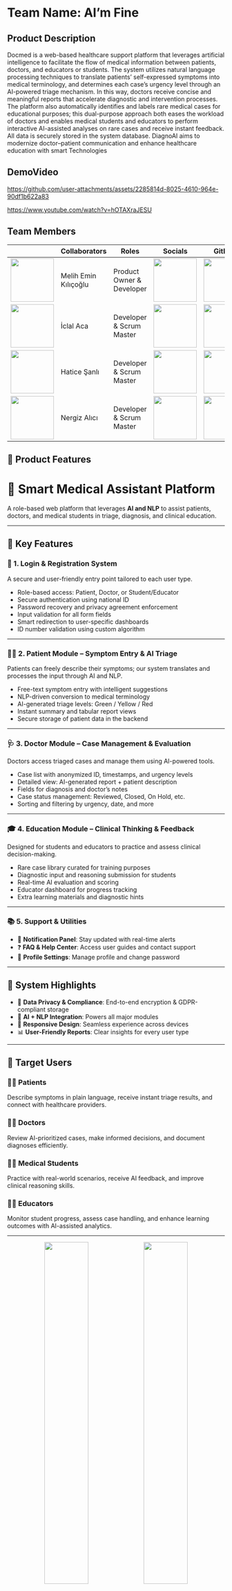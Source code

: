 # Team Name: AI’m Fine 

## Product Description

Docmed is a web-based healthcare support platform that leverages artificial intelligence to facilitate the flow of medical information between patients, doctors, and educators or students. The system utilizes natural language processing techniques to translate patients’ self-expressed symptoms into medical terminology, and determines each case’s urgency level through an AI-powered triage mechanism. In this way, doctors receive concise and meaningful reports that accelerate diagnostic and intervention processes. The platform also automatically identifies and labels rare medical cases for educational purposes; this dual-purpose approach both eases the workload of doctors and enables medical students and educators to perform interactive AI-assisted analyses on rare cases and receive instant feedback. All data is securely stored in the system database. DiagnoAI aims to modernize doctor–patient communication and enhance healthcare education with smart Technologies

## DemoVideo




https://github.com/user-attachments/assets/2285814d-8025-4610-964e-90df1b622a83



https://www.youtube.com/watch?v=hOTAXraJESU


## Team Members


|       | Collaborators             | Roles           | Socials                                                                                         | GitHub                                                                                           |
|-------|----------------------------|------------------|------------------------------------------------------------------------------------------------|--------------------------------------------------------------------------------------------------|
| <img src="https://lh3.googleusercontent.com/a/ACg8ocJ4CyEWbr63AMTA-ioGNBeAEC-46ppEm7d7O32ce5RYKwVK4j8SqA=s432-c-no" width="100" height="100"> | Melih Emin Kılıçoğlu | Product Owner & Developer    | [<img src="https://raw.githubusercontent.com/Melihemin/GeVmini/main/assets/profile_image/linkedin.png" width="100" height="100">](https://www.linkedin.com/in/melihemin/) | [<img src="https://raw.githubusercontent.com/Melihemin/GeVmini/main/assets/profile_image/github.png" width="100" height="100">](https://github.com/Melihemin) |
| <img src="https://github.com/Melihemin/OptiMend-AI/blob/main/team_information/iclal_aca.jpg" width="100" height="100"> | İclal Aca | Developer & Scrum Master   | [<img src="https://raw.githubusercontent.com/Melihemin/GeVmini/main/assets/profile_image/linkedin.png" width="100" height="100">](https://www.linkedin.com/in/iclal-aca/	) | [<img src="https://raw.githubusercontent.com/Melihemin/GeVmini/main/assets/profile_image/github.png" width="100" height="100">](https://github.com/iclalaca) |
| <img src="https://github.com/Melihemin/OptiMend-AI/blob/main/team_information/hatice_sanli.jpg" width="100" height="100"> | Hatice Şanlı  | Developer & Scrum Master | [<img src="https://raw.githubusercontent.com/Melihemin/GeVmini/main/assets/profile_image/linkedin.png" width="100" height="100">](https://github.com/Melihemin/OptiMend-AI/blob/main/team_information/hatice_sanli.jpg) | [<img src="https://raw.githubusercontent.com/Melihemin/GeVmini/main/assets/profile_image/github.png" width="100" height="100">](https://www.linkedin.com/in/hatice-%C5%9Fanl%C4%B1-539066266/) |
| <img src="https://github.com/Melihemin/OptiMend-AI/blob/main/team_information/nergiz_alici.jpg" width="100" height="100"> | Nergiz Alıcı  | Developer & Scrum Master| [<img src="https://raw.githubusercontent.com/Melihemin/GeVmini/main/assets/profile_image/linkedin.png" width="100" height="100">](https://www.linkedin.com/in/nergiz-al%C4%B1ci/) | [<img src="https://raw.githubusercontent.com/Melihemin/GeVmini/main/assets/profile_image/github.png" width="100" height="100">](https://github.com/nergizal) |




## 🚀 Product Features

# 🧠 Smart Medical Assistant Platform

A role-based web platform that leverages **AI and NLP** to assist patients, doctors, and medical students in triage, diagnosis, and clinical education.

---

## 🚀 Key Features

### 🔐 1. Login & Registration System

A secure and user-friendly entry point tailored to each user type.

- Role-based access: Patient, Doctor, or Student/Educator  
- Secure authentication using national ID
- Password recovery and privacy agreement enforcement
- Input validation for all form fields
- Smart redirection to user-specific dashboards
- ID number validation using custom algorithm

---

### 🧑‍⚕️ 2. Patient Module – Symptom Entry & AI Triage

Patients can freely describe their symptoms; our system translates and processes the input through AI and NLP.

- Free-text symptom entry with intelligent suggestions
- NLP-driven conversion to medical terminology
- AI-generated triage levels: Green / Yellow / Red
- Instant summary and tabular report views
- Secure storage of patient data in the backend

---

### 🩺 3. Doctor Module – Case Management & Evaluation

Doctors access triaged cases and manage them using AI-powered tools.

- Case list with anonymized ID, timestamps, and urgency levels
- Detailed view: AI-generated report + patient description
- Fields for diagnosis and doctor’s notes
- Case status management: Reviewed, Closed, On Hold, etc.
- Sorting and filtering by urgency, date, and more

---

### 🎓 4. Education Module – Clinical Thinking & Feedback

Designed for students and educators to practice and assess clinical decision-making.

- Rare case library curated for training purposes
- Diagnostic input and reasoning submission for students
- Real-time AI evaluation and scoring
- Educator dashboard for progress tracking
- Extra learning materials and diagnostic hints

---

### 📚 5. Support & Utilities

- 🔔 **Notification Panel**: Stay updated with real-time alerts  
- ❓ **FAQ & Help Center**: Access user guides and contact support  
- 👤 **Profile Settings**: Manage profile and change password  

---

## 🧩 System Highlights

- 🔐 **Data Privacy & Compliance**: End-to-end encryption & GDPR-compliant storage  
- 🤖 **AI + NLP Integration**: Powers all major modules  
- 📱 **Responsive Design**: Seamless experience across devices  
- 📊 **User-Friendly Reports**: Clear insights for every user type  

---

## 🎯 Target Users

### 👨‍⚕️ Patients  
Describe symptoms in plain language, receive instant triage results, and connect with healthcare providers.

### 🧑‍⚕️ Doctors  
Review AI-prioritized cases, make informed decisions, and document diagnoses efficiently.

### 🧑‍🎓 Medical Students  
Practice with real-world scenarios, receive AI feedback, and improve clinical reasoning skills.

### 👩‍🏫 Educators  
Monitor student progress, assess case handling, and enhance learning outcomes with AI-assisted analytics.

---

<p align="center">
  <img src="https://github.com/user-attachments/assets/3f5a5de9-a72c-447c-8a45-7cfdf38556e5" width="45%" />
  <img src="https://github.com/user-attachments/assets/21e111a6-e7fb-414e-922f-0a6e2e47b809" width="45%" />
</p>

# SPRINT 1 

### Sprint Notes

•	The project vision was clarified as an AI-powered triage and patient assessment solution aimed at reducing emergency room overcrowding.  
•	Design research was conducted using Figma, Canva, and analyses of healthcare-specific UI/UX patterns.  
•	The foundational infrastructure for task tracking (Trello), daily team communication (WhatsApp), and weekly meetings (Google Meet) was established.  
•	Initial AI experiments were launched for NLP-based sentence processing and prompt design, and preliminary outputs were achieved.  
•	For patients: the first versions of the symptom entry screens and user flow were prepared; for medical students and educators: initial versions of rare case analysis and evaluation screens were developed.  

### Estimated score to be completed within the sprint

100 points  

### Score completion logic

The project was planned as 3 sprints and it was anticipated to reach a total of approximately 300 points of work. Priority tasks such as basic system components such as patient interface, symptom processing, and artificial intelligence-based first output production were planned in  
Tasks were evaluated in the range of 5–13 points according to their difficulty level and organized in lists such as “Tasks”, “Frontend Backlogs”, “File Goals” on the Trello board.

### Daily Scrum

Daily Scrum meetings were conducted in writing via the WhatsApp group due to time constraints. The team shared important decisions and developments here instantly. Weekly online meetings were held via Google Meet, task sharing, design reviews and AI trials were conducted in coordination.

Chat History Links: https://github.com/Melihemin/OptiMend-AI/tree/main/Daily%20Scrum

### Sprint Board

![](https://github.com/Melihemin/OptiMend-AI/blob/main/Daily%20Scrum/WhatsApp%20Image%202025-07-07%20at%2022.00.10_17b2890c.jpg)


Tasks: Main work items (symptom input, AI output, recommendation system, etc.)  
File Goals: Model goals, technical task descriptions  
Frontend Backlogs: UI tasks separated by user types  
Required Documents: Design templates, meeting notes, training content  
1. Sprint – 3. Sprint: Areas where tasks will be distributed based on sprint  
 

### Sprint 1 – Completed Tasks

•	The project idea was solidified based on the goal of reducing emergency room congestion through an AI-powered triage and patient evaluation system.  
•	Design research was conducted, including analysis of existing medical interfaces using tools like Figma, Canva, and healthcare-related UI/UX patterns.  
•	Project management infrastructure was set up, with Trello used for task tracking, a WhatsApp group for daily communication, and Google Meet scheduled for team meetings.  
•	Initial experimentation with the AI model began, focusing on NLP-based sentence processing, prompt design trials, and testing early outputs of the model.  
•	The patient interface was designed, including screens for symptom input and user flow, enabling patients to describe their condition in natural language.  
•	The educator interface was also initiated, starting with the layout and logic for rare case analysis and student response functionality.  

### Sprint Review

•	Idea validation  
•	UI and user scenario creation  
•	First versions of patient and trainer screens  
•	Testing sample scenarios for model tests  
•	Clarification of project team processes  

**Notes:**  
Doctor panel and database integration were transferred to Sprint 2.  
Prompt tests were planned but not fully implemented.  

### Sprint Retrospective

**What's Going Well:**  
•	Team communication was successful (WhatsApp + Google Meet)  
•	Design and idea generation was very efficient  
•	Tasks were well organized via Trello  

**Improvement Required:**  
•	AI side tests should be measured with more concrete metrics  
•	Frontend tasks should be divided into smaller steps  

## Tool Used

Trello	Task tracking and sprint planning  
Figma	UI design and wireframe prototyping  
Canva	Visual research and layout inspiration  
WhatsApp	Daily team communication  
Google Meet	Weekly team meetings and discussion sessions  
Python + NLP	AI model experimentation and symptom processing  

## User Stories

### Patient Stories

•	As a patient, I want to enter my symptoms in my own words so that the system can understand me easily.  
•	As a patient, I want to receive an AI-generated report that tells me how urgent my condition is.  
•	As a patient, I want my report to be sent directly to a doctor so that I can get help without delays.  

### Doctor Stories

•	As a doctor, I want to see a list of incoming patient reports so I can prioritize my workflow.  
•	As a doctor, I want to view the patient’s AI-generated report in detail so I can make an informed decision.  
•	As a doctor, I want to add my own notes and diagnosis to each case and mark their treatment status.  

### Student & Educator Stories

•	As a medical student, I want to analyze rare cases and submit my own diagnosis so I can practice clinical thinking.  
•	As an educator, I want to see how students evaluate rare cases so I can track their learning progress  
•	As a student, I want to receive AI feedback on my answers so I can understand my mistakes and improve.  

## Product Backlogs

### Patient Module

•	Design and develop the login/registration page  
•	Create personal information entry form  
•	Implement symptom input interface (free-text area)  
•	Build AI processing pipeline for symptom interpretation  
•	Generate triage report (green/yellow/red classification)  
•	Enable doctor report submission button  

### Doctor Module

•	Create doctor login page  
•	Develop patient report list dashboard  
•	Display patient name, triage color, and submission time  
•	Implement detailed report view  
•	Add editable doctor notes section  
•	Build "Referred / On Hold / Treated" action buttons  
•	Add search & filter functionality (by color or date)  

### Student & Educator Module

•	Build rare case listing page  
•	Add “View Case” and “Submit Diagnosis” UI  
•	Connect student input to AI for automated evaluation  
•	Create AI-based scoring/feedback system  
•	Develop educator dashboard to monitor student performance  

### AI & Backend

•	Train NLP model for converting layman symptom input into medical terms  
•	Design prompt structures for AI diagnosis and triage output  
•	Integrate AI model into frontend via API  
•	Set up database to store patients, reports, and student responses  
•	Conduct prompt testing and optimization (30–40 prompt variants)  

# SPRINT 2 

### Sprint Notes

•	The patient page was updated to improve user flow and interface clarity.

•	Page routing and navigation logic was implemented to enable smooth transitions between patient, doctor, and student interfaces.

•	FastAPI was successfully integrated for backend communication and API handling.

• A comparative analysis of AI models was conducted to evaluate performance and suitability for symptom interpretation.

•	Personalized interface enhancements were implemented based on user type (patient, doctor, student).

•	Initial work has begun on the database setup, including planning of data structure and schema design.

•	A team member, Hatice, left the project. İclal took over organizational coordination responsibilities and now serves as the Scrum Master.

### Sprint Board

<img width="1144" height="802" alt="Ekran Resmi 2025-07-20 17 37 25" src="https://github.com/user-attachments/assets/409dc094-fec3-49e7-9733-1bdcc99a8b27" />


• Patient page design improvements

• Page routing and navigation logic implemented

• FastAPI backend integration

• Research and comparison of AI model candidates

• Personalized user experience enhancements in UI


### Sprint Review

•	FastAPI integration enabled real-time interaction between the frontend and backend.

•	UI modifications allowed better role-based personalization.

•	Page routing logic was tested and confirmed to work correctly across modules.

•	AI model comparisons informed the final selection to be implemented in the next sprint.

•	The updated team structure increased clarity in responsibilities and planning.

### Estimated score to be completed within the sprint

100 points

### Score Completion Logic

Although task points were not explicitly labeled on the Trello board, the estimated workload for this sprint was evaluated to be around 100 points based on the scope and difficulty of the completed tasks. The estimation was made using general effort and time spent on each task such as FastAPI integration, UI improvements, and routing logic. Tasks were organized via Trello lists including “Tasks”, “Frontend Backlogs”, and “File Goals”.


### App Screenshots

<img width="1512" height="811" alt="Ekran Resmi 2025-07-20 18 02 46" src="https://github.com/user-attachments/assets/ed81caf1-23a6-4a6b-b057-21355e1ed073" />
<img width="1512" height="805" alt="Ekran Resmi 2025-07-20 18 03 04" src="https://github.com/user-attachments/assets/e4d37b07-7bcb-4dcf-b84d-842b80ac9f26" />
<img width="1512" height="856" alt="Ekran Resmi 2025-07-20 17 54 33" src="https://github.com/user-attachments/assets/bd82abad-cb13-40b5-a93d-93efd8cf91fe" />
<img width="1512" height="856" alt="Ekran Resmi 2025-07-20 17 56 00" src="https://github.com/user-attachments/assets/ada30c38-8d1e-47c3-9ac2-2abdcfacfe98" />





### Daily Scrum

Daily Scrum meetings were conducted in writing via the WhatsApp group due to time constraints. The team shared important decisions and developments here instantly. Weekly online meetings were held via Google Meet, task sharing, design reviews and AI trials were conducted in coordination.

Chat History Link: https://github.com/Melihemin/OptiMend-AI/tree/main/Daily%20Scrum

### Sprint Retrospective

**What's Going Well:**

•	Clear division of tasks and increased productivity with FastAPI integration

•	Smooth redistribution of responsibilities after the team change

•	Interface and routing improvements enhanced overall user experience

**Needs Improvement:**

•	Model integration needs to be prioritized and finalized in Sprint 3

•	Database structure and testing still pending

## Tools Used

Trello	Task tracking and sprint planning
WhatsApp	Daily team communication
Google Meet	Team meetings
FastAPI	Backend API development and integration
Google Docs	Meeting notes 

### Ready for Sprint 3

•	Finalize AI model integration

•	Implement database and begin storing patient data

•	Conduct system-wide testing and error handling

•	Continue frontend feature development and UI refinements

# SPRINT 3

## Sprint Notes
The AI model was fully integrated and rigorously tested with real-life patient symptom scenarios.
Prompt testing and refinement improved the AI’s ability to provide accurate, medically coherent responses.
Backend performance optimizations and error handling were implemented for a smoother experience.
The web project UI was finalized with detailed project information pages (purpose, workflow, user roles).
A modern system architecture diagram was created and digitized for clarity and documentation.
Doctor interface gained triage-based filtering (green, yellow, red prioritization).
Student module prototype was added, showcasing rare cases for medical education.
Database integration is now complete, with real patient data being stored and retrieved.
Technical documentation and handover materials were completed to ensure long-term maintainability.

## Sprint Board – Completed Tasks

•	AI model integration and testing

•	Prompt improvements and accuracy tuning

•	Backend performance and bug fixes

•	Web UI completion and responsive design

•	Digital system architecture diagram

•	Student (Education) module prototype

•	Doctor triage-based filtering

•	Database activation and testing

•	Completion of technical documentation

![PHOTO-2025-07-31-00-53-37](https://github.com/user-attachments/assets/0daff16f-70e0-40f6-b302-b0b4e3330fb3)
![PHOTO-2025-07-31-00-50-12](https://github.com/user-attachments/assets/d23315eb-c06e-4b26-b65e-6da5c349e719)
![PHOTO-2025-07-31-00-52-06](https://github.com/user-attachments/assets/5c283076-85c9-4105-966c-16ac373f147c)
![PHOTO-2025-07-31-00-52-17](https://github.com/user-attachments/assets/cf00b64d-91f9-4ebc-9ea9-97fd67bf24b1)


## Sprint Review

•	AI model performance improved through extensive testing and prompt refinement.

•	Web platform now includes finalized user interfaces and project details for all roles (Patient, Doctor, Student).

•	Digital system architecture flowchart serves as a central reference for all future documentation.

•	Educational features for medical students (rare case library) were successfully introduced.

•	The system is stable and ready for demonstration or deployment.

## Sprint Score – Points System

•	Each sprint was estimated at 100 points based on task scope and complexity.

•	Sprint 1 (100 pts), Sprint 2 (100 pts), and Sprint 3 (100 pts) have all been fully completed, bringing the total to 300 points.

•	This points system was used to measure workload and ensure balanced progress across all phases.

•	Sprint 3 focused on finalizing AI integration, UI polish, and documentation, accounting for its 100-point allocation.

## App & System Visuals

•	AI test outputs

•	Doctor interface with triage filtering

•	Rare case section (Student module)

•	Finalized web project pages with descriptions

•	Digital system architecture diagram

<img width="1512" height="858" alt="Ekran Resmi 2025-07-31 19 33 17" src="https://github.com/user-attachments/assets/3e43b667-a379-4eaa-afcb-301e3239ddcf" />
<img width="1512" height="858" alt="Ekran Resmi 2025-07-31 19 33 25" src="https://github.com/user-attachments/assets/deea0b36-e439-4f37-aa74-4187785854b7" />
<img width="1512" height="858" alt="Ekran Resmi 2025-07-31 19 33 31" src="https://github.com/user-attachments/assets/d4aee585-71f9-4adb-96d3-eb76ad660578" />
<img width="1512" height="858" alt="Ekran Resmi 2025-07-31 19 33 38" src="https://github.com/user-attachments/assets/eff5ec5d-bcb0-4ea0-b710-bb909f5c0f62" />
<img width="1512" height="858" alt="Ekran Resmi 2025-07-31 19 33 44" src="https://github.com/user-attachments/assets/5ca52e02-9aab-40d2-b275-e55caed1300c" />
<img width="1512" height="858" alt="Ekran Resmi 2025-07-31 19 33 52" src="https://github.com/user-attachments/assets/1a3c6e03-5e2c-48a9-aafd-16bb8b904885" />
 
## Daily Scrum

Daily updates were shared via WhatsApp, while weekly Google Meet sessions were conducted for reviews and planning.
AI testing and system improvements were frequently discussed during these meetings.

Chat History Links: https://github.com/Melihemin/Docmed/tree/main/Daily%20Scrum


## Sprint Retrospective – Final Reflections

•	Sprint 3 marked the successful conclusion of the DiagnoAI development journey. During this final phase, the team effectively brought together all core components into a stable, testable, and user-friendly system. The AI model’s performance was significantly improved through well-structured prompt testing and iterative refinement, which enhanced the accuracy and reliability of symptom-to-report translation.

•	On the frontend, thoughtful UI design updates, clear project explanations, and responsive layouts ensured a smoother experience for patients, doctors, and students alike. The introduction of the rare case library in the student module extended the project's value into medical education. On the backend, performance improvements and complete database integration laid the foundation for scalability and long-term maintainability.

•	The digitized system architecture diagram now offers a comprehensive visual reference of the entire platform, supporting documentation, onboarding, and presentations.
Team communication remained strong through WhatsApp updates and weekly Google Meet meetings. Despite remote collaboration, alignment on goals and deliverables was maintained throughout the sprint.

•	In summary, Sprint 3 delivered on all intended objectives, reaching the full 100-point target. Across all three sprints, 300 out of 300 points were completed, marking the project as functionally complete and deployment-ready.

## Areas for Future Work

•	Expand content for the Student module

•	Add advanced error tracking and analytics

•	Plan for multilingual support and more real-world testing

## Tools Used

During the project, various tools were used to streamline communication, development, and documentation. 

•	Trello was utilized for task management and sprint tracking, allowing the team to plan and monitor progress effectively. 

•	Daily communication and quick updates were maintained through WhatsApp, while Google Meet facilitated weekly online team meetings.

•	For backend and AI service development, FastAPI was used, and GitHub served as the platform for version control and collaboration. 

•	Project notes and team decisions were organized using Google Docs.

•	Designs and system flow diagrams were created using Figma and Draw.io, which helped visualize UI elements and architecture. 

•	For data storage and queries, SQLite was employed depending on the testing and deployment needs
